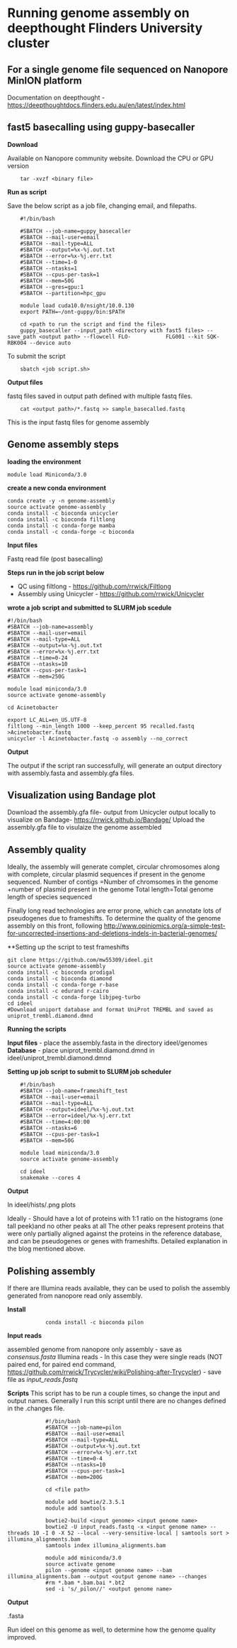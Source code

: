 # Running genome assembly on deepthought Flinders University cluster
## For a single genome file sequenced on Nanopore MinION platform

Documentation on deepthought - https://deepthoughtdocs.flinders.edu.au/en/latest/index.html

## fast5 basecalling using guppy-basecaller 

**Download** 

Available on Nanopore community website. Download the CPU or GPU version

        tar -xvzf <binary file>

**Run as script**

Save the below script as a job file, changing email, and filepaths. 

        #!/bin/bash

        #SBATCH --job-name=guppy_basecaller
        #SBATCH --mail-user=email
        #SBATCH --mail-type=ALL
        #SBATCH --output=%x-%j.out.txt
        #SBATCH --error=%x-%j.err.txt
        #SBATCH --time=1-0
        #SBATCH --ntasks=1
        #SBATCH --cpus-per-task=1
        #SBATCH --mem=50G
        #SBATCH --gres=gpu:1
        #SBATCH --partition=hpc_gpu

        module load cuda10.0/nsight/10.0.130
        export PATH=~/ont-guppy/bin:$PATH

        cd <path to run the script and find the files>
        guppy_basecaller --input_path <directory with fast5 files> --save_path <output path> --flowcell FLO-           FLG001 --kit SQK-RBK004 --device auto

To submit the script 

        sbatch <job script.sh>
        
**Output files**

fastq files saved in output path defined with multiple fastq files.

        cat <output path>/*.fastq >> sample_basecalled.fastq 
        
This is the input fastq files for genome assembly

## Genome assembly steps

**loading the environment**

    module load Miniconda/3.0

**create a new conda environment**

    conda create -y -n genome-assembly
    source activate genome-assembly
    conda install -c bioconda unicycler
    conda install -c bioconda filtlong
    conda install -c conda-forge mamba
    conda install -c conda-forge -c bioconda
  
**Input files** 

Fastq read file (post basecalling)

**Steps run in the job script below**
- QC using filtlong - https://github.com/rrwick/Filtlong
- Assembly using Unicycler - https://github.com/rrwick/Unicycler

**wrote a job script and submitted to SLURM job scedule** 

    #!/bin/bash
    #SBATCH --job-name=assembly
    #SBATCH --mail-user=email
    #SBATCH --mail-type=ALL
    #SBATCH --output=%x-%j.out.txt
    #SBATCH --error=%x-%j.err.txt
    #SBATCH --time=0-24
    #SBATCH --ntasks=10
    #SBATCH --cpus-per-task=1
    #SBATCH --mem=250G

    module load miniconda/3.0 
    source activate genome-assembly

    cd Acinetobacter

    export LC_ALL=en_US.UTF-8
    filtlong --min_length 1000 --keep_percent 95 recalled.fastq >Acinetobacter.fastq 
    unicycler -l Acinetobacter.fastq -o assembly --no_correct 
    
**Output** 

The output if the script ran successfully, will generate an output directory with assembly.fasta and assembly.gfa files.

## Visualization using Bandage plot
Download the assembly.gfa file- output from Unicycler output locally to visualize on Bandage- https://rrwick.github.io/Bandage/
Upload the assembly.gfa file to visulaize the genome assembled


## Assembly quality
Ideally, the assembly will generate complet, circular chromosomes along with complete, circular plasmid sequences if present in the genome sequenced. 
Number of contigs =Number of chromsomes in the genome +number of plasmid present in the genome 
Total length=Total genome length of species sequenced 

Finally long read technologies are error prone, which can annotate lots of pseudogenes due to frameshifts. To determine the quality of the genome assembly on this front, following http://www.opiniomics.org/a-simple-test-for-uncorrected-insertions-and-deletions-indels-in-bacterial-genomes/

**Setting up the script to test frameshifts

    git clone https://github.com/mw55309/ideel.git
    source activate genome-assembly
    conda install -c bioconda prodigal
    conda install -c bioconda diamond
    conda install -c conda-forge r-base
    conda install -c edurand r-cairo
    conda install -c conda-forge libjpeg-turbo
    cd ideel
    #Download uniport database and format UniProt TREMBL and saved as uniprot_trembl.diamond.dmnd

**Running the scripts**

**Input files** - place the assembly.fasta in the directory ideel/genomes
**Database** - place uniprot_trembl.diamond.dmnd in ideel/uniprot_trembl.diamond.dmnd

**Setting up job script to submit to SLURM job scheduler**

        #!/bin/bash
        #SBATCH --job-name=frameshift_test
        #SBATCH --mail-user=email
        #SBATCH --mail-type=ALL
        #SBATCH --output=ideel/%x-%j.out.txt
        #SBATCH --error=ideel/%x-%j.err.txt
        #SBATCH --time=4:00:00
        #SBATCH --ntasks=6
        #SBATCH --cpus-per-task=1
        #SBATCH --mem=50G

        module load miniconda/3.0 
        source activate genome-assembly

        cd ideel
        snakemake --cores 4
    
**Output**

In ideel/hists/<output filename>.png plots

Ideally - Should have a lot of proteins with 1:1 ratio on the histograms (one tall peek)and no other peaks at all
The other peaks represent proteins that were only partially aligned against the proteins in the reference database, and can be pseudogenes or genes with frameshifts. Detailed explanation in the blog mentioned above.

## Polishing assembly 

If there are Illumina reads available, they can be used to polish the assembly generated from nanopore read only assembly. 

**Install**

                conda install -c bioconda pilon

**Input reads**

assembled genome from nanopore only assembly - save as *consensus.fasta*
Illumina reads - In this case they were single reads (NOT paired end, for paired end command, https://github.com/rrwick/Trycycler/wiki/Polishing-after-Trycycler) - save file as *input_reads.fastq*

**Scripts** 
This script has to be run a couple times, so change the input and output names. Generally I run this script until there are no changes defined in the <output genome name>.changes file.

                #!/bin/bash
                #SBATCH --job-name=pilon
                #SBATCH --mail-user=email
                #SBATCH --mail-type=ALL
                #SBATCH --output=%x-%j.out.txt
                #SBATCH --error=%x-%j.err.txt
                #SBATCH --time=0-4
                #SBATCH --ntasks=10
                #SBATCH --cpus-per-task=1
                #SBATCH --mem=200G

                cd <file path>

                module add bowtie/2.3.5.1
                module add samtools

                bowtie2-build <input genome> <input genome name>
                bowtie2 -U input_reads.fastq -x <input genome name> --threads 10 -I 0 -X 52 --local --very-sensitive-local | samtools sort > illumina_alignments.bam
                samtools index illumina_alignments.bam

                module add miniconda/3.0
                source activate genome
                pilon --genome <input genome name> --bam illumina_alignments.bam --output <output genome name> --changes
                #rm *.bam *.bam.bai *.bt2
                sed -i 's/_pilon//' <output genome name>


**Output** 

<output genome name>.fasta

Run ideel on this genome as well, to determine how the genome quality improved. 

